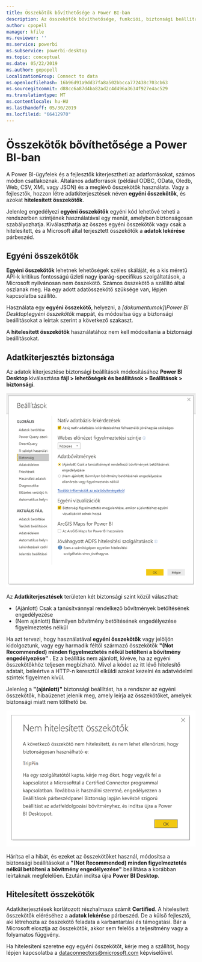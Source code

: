 ```yaml
---
title: Összekötők bővíthetősége a Power BI-ban
description: Az összekötők bővíthetősége, funkciói, biztonsági beállításai és a hitelesített összekötők
author: cpopell
manager: kfile
ms.reviewer: ''
ms.service: powerbi
ms.subservice: powerbi-desktop
ms.topic: conceptual
ms.date: 05/22/2019
ms.author: gepopell
LocalizationGroup: Connect to data
ms.openlocfilehash: 16b96d91a9dd37fa8a502bbcca772438c703cb63
ms.sourcegitcommit: d88cc6a87d4ba82ad2c4d496a3634f927e4ac529
ms.translationtype: MT
ms.contentlocale: hu-HU
ms.lasthandoff: 05/30/2019
ms.locfileid: "66412970"
---
```

# <a name="connector-extensibility-in-power-bi"></a>Összekötők bővíthetősége a Power BI-ban

A Power BI-ügyfelek és a fejlesztők kiterjesztheti az adatforrásokat, számos módon csatlakoznak. Általános adatforrások (például ODBC, OData, Oledb, Web, CSV, XML vagy JSON) és a meglévő összekötők használata. Vagy a fejlesztők, hozzon létre adatkiterjesztések néven **egyéni összekötők**, és azokat **hitelesített összekötők**.

Jelenleg engedélyezi **egyéni összekötők** egyéni kód lehetővé teheti a rendszerben szintjének használatával egy menüt, amelyben biztonságosan szabályozhatja. Kiválaszthatja az összes egyéni összekötők vagy csak a hitelesített, és a Microsoft által terjesztett összekötők a **adatok lekérése** párbeszéd.

## <a name="custom-connectors"></a>Egyéni összekötők

**Egyéni összekötők** lehetnek lehetőségek széles skáláját, és a kis méretű API-k kritikus fontosságú üzleti nagy iparág-specifikus szolgáltatások, a Microsoft nyilvánosan nem összekötő. Számos összekötő a szállító által oszlanak meg. Ha egy adott adatösszekötő szüksége van, lépjen kapcsolatba szállító.

Használata egy **egyéni összekötő**, helyezni, a  *\[dokumentumok]\\Power BI Desktop\\egyéni összekötők* mappát, és módosítsa úgy a biztonsági beállításokat a leírtak szerint a következő szakaszt.

A **hitelesített összekötők** használatához nem kell módosítania a biztonsági beállításokat.

## <a name="data-extension-security"></a>Adatkiterjesztés biztonsága

Az adatok kiterjesztése biztonsági beállítások módosításához **Power BI Desktop** kiválasztása **fájl > lehetőségek és beállítások > Beállítások > biztonsági**.

![Szabályozhatja, hogy szeretné-e az egyéni összekötők az adatok kiterjesztése biztonsági beállítások betöltése](media/desktop-connector-extensibility/data-extension-security-1.png)

Az **Adatkiterjesztések** területen két biztonsági szint közül választhat:

* (Ajánlott) Csak a tanúsítvánnyal rendelkező bővítmények betöltésének engedélyezése
* (Nem ajánlott) Bármilyen bővítmény betöltésének engedélyezése figyelmeztetés nélkül

Ha azt tervezi, hogy használatával **egyéni összekötők** vagy jelöljön kidolgoztunk, vagy egy harmadik féltől származó összekötők **"(Not Recommended) minden figyelmeztetés nélkül betölteni a bővítmény engedélyezése"** . Ez a beállítás nem ajánlott, kivéve, ha az egyéni összekötőkhöz teljesen megbízható. Mivel a kódot az itt lévő hitelesítő adatait, beleértve a HTTP-n keresztül elküldi azokat kezelni és adatvédelmi szintek figyelmen kívül.

Jelenleg a **"(ajánlott)"** biztonsági beállítást, ha a rendszer az egyéni összekötők, hibaüzenet jelenik meg, amely leírja az összekötőket, amelyek biztonsági miatt nem tölthető be.

![Egy párbeszédpanel, írja le egyéni összekötőkhöz, mely biztonsági beállításai, a ez megkülönbözteti a kis TripPin miatt nem tölthető be](media/desktop-connector-extensibility/data-extension-security-2.png)

Hárítsa el a hibát, és ezeket az összekötőket használ, módosítsa a biztonsági beállításokat a **"(Not Recommended) minden figyelmeztetés nélkül betölteni a bővítmény engedélyezése"** beállítása a korábban leírtaknak megfelelően. Ezután indítsa újra **Power BI Desktop**.

## <a name="certified-connectors"></a>Hitelesített összekötők

Adatkiterjesztések korlátozott részhalmaza számít **Certified**. A hitelesített összekötők eléréséhez a **adatok lekérése** párbeszéd. De a külső fejlesztő, aki létrehozta az összekötő feladata a karbantartási és támogatási. Bár a Microsoft elosztja az összekötők, akkor sem felelős a teljesítmény vagy a folyamatos függvény.

Ha hitelesíteni szeretne egy egyéni összekötőt, kérje meg a szállítót, hogy lépjen kapcsolatba a dataconnectors@microsoft.com képviselőivel.

